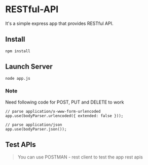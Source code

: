 RESTful-API
=====================

It's a simple express app that provides RESTful API.

## Install
```
npm install
```

## Launch Server
```
node app.js
```

### Note
Need following code for POST, PUT and DELETE to work
```
// parse application/x-www-form-urlencoded
app.use(bodyParser.urlencoded({ extended: false }));

// parse application/json
app.use(bodyParser.json());
```
## Test APIs

> You can use POSTMAN - rest client to test the app rest apis
